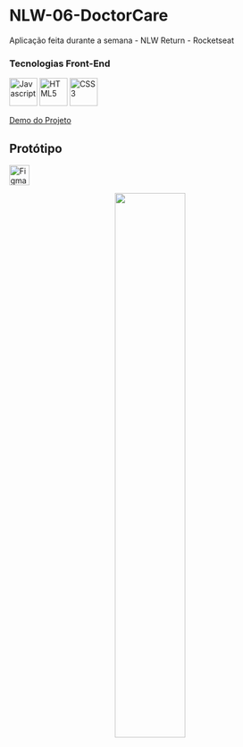 # NLW-06-DoctorCare
Aplicação feita durante a semana - NLW Return - Rocketseat

### Tecnologias Front-End

<p align="left">
<a href="https://developer.mozilla.org/en-US/docs/Web/JavaScript" target="_blank" rel="noreferrer"><img src="https://raw.githubusercontent.com/danielcranney/readme-generator/main/public/icons/skills/javascript-colored.svg" width="50" height="50" alt="Javascript" /></a>
<a href="https://developer.mozilla.org/en-US/docs/Glossary/HTML5" target="_blank" rel="noreferrer"><img src="https://raw.githubusercontent.com/danielcranney/readme-generator/main/public/icons/skills/html5-colored.svg" width="50" height="50" alt="HTML5" /></a>
<a href="https://www.w3.org/TR/CSS/#css" target="_blank" rel="noreferrer"><img src="https://raw.githubusercontent.com/danielcranney/readme-generator/main/public/icons/skills/css3-colored.svg" width="50" height="50" alt="CSS3" /></a>
</p>

 [Demo do Projeto](https://leonardofgueiredo.github.io/NLW-06-DoctorCare/)

<div>
  <h2>Protótipo</h2>
  <p align="left">
<a href="https://www.figma.com/" target="_blank" rel="noreferrer"><img src="https://raw.githubusercontent.com/danielcranney/readme-generator/main/public/icons/skills/figma-colored.svg" width="36" height="36" alt="Figma" /></a>
</p>
 </div>
  <div align="center">
  <img  width="50%" src='https://user-images.githubusercontent.com/59649767/167185541-a868319e-0298-4583-af5a-390dbb04fdb9.png' />  
 </div>
 
 

